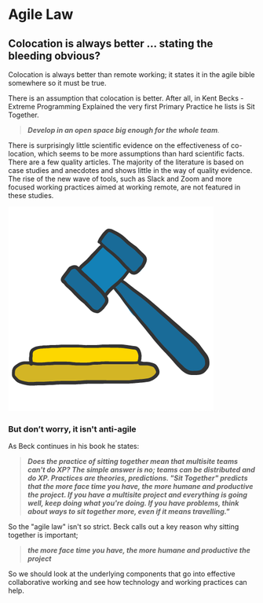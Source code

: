 # Agile Law

## Colocation is always better … stating the bleeding obvious?

Colocation is always better than remote working; it states it in the agile bible somewhere so it must be true.

There is an assumption that colocation is better. After all, in Kent Becks - Extreme Programming Explained the very first Primary Practice he lists is Sit Together.

> _**Develop in an open space big enough for the whole team**._

There is surprisingly little scientific evidence on the effectiveness of co-location, which seems to be more assumptions than hard scientific facts. There are a few quality articles. The majority of the literature is based on case studies and anecdotes and shows little in the way of quality evidence. The rise of the new wave of tools, such as Slack and Zoom and more focused working practices aimed at working remote, are not featured in these studies.

![](../.gitbook/assets/gavel-01.png)

### But don’t worry, it isn't anti-agile

As Beck continues in his book he states:

> _**Does the practice of sitting together mean that multisite teams can't do XP? The simple answer is no; teams can be distributed and do XP. Practices are theories, predictions. "Sit Together" predicts that the more face time you have, the more humane and productive the project. If you have a multisite project and everything is going well, keep doing what you're doing. If you have problems, think about ways to sit together more, even if it means travelling."**_

So the "agile law" isn't so strict. Beck calls out a key reason why sitting together is important;

> _**the more face time you have, the more humane and productive the project**_

So we should look at the underlying components that go into effective collaborative working and see how technology and working practices can help.

